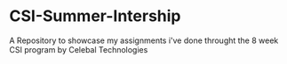 # CSI-Summer-Intership
A Repository to showcase my assignments i've done throught the 8 week CSI program by Celebal Technologies
